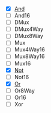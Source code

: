 - [x] [And](https://github.com/ackintosh/nand2tetris/blob/master/01/And.hdl)
- [ ] And16
- [ ] DMux
- [ ] DMux4Way
- [ ] DMux8Way
- [ ] Mux
- [ ] Mux4Way16
- [ ] Mux8Way16
- [ ] Mux16
- [x] [Not](https://github.com/ackintosh/nand2tetris/blob/master/01/Not.hdl)
- [ ] Not16
- [x] [Or](https://github.com/ackintosh/nand2tetris/blob/master/01/Or.hdl)
- [ ] Or8Way
- [ ] Or16
- [ ] Xor
